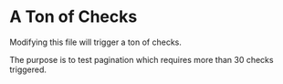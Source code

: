 # A Ton of Checks

Modifying this file will trigger a ton of checks.

The purpose is to test pagination which requires more than 30 checks triggered.

<!--
    Random content for testing: test13
-->
